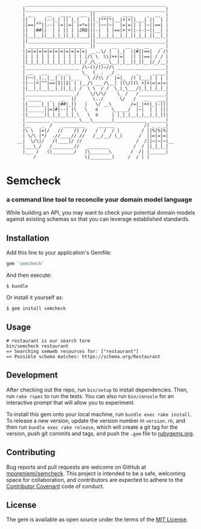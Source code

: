            ____________________________________________________
          |____________________________________________________|
          | __     __   ____   ___ ||  ____    ____     _  __  |
          ||  |__ |--|_| || |_|   |||_|**|*|__|+|+||___| ||  | |
          ||==|^^||--| |=||=| |=*=||| |~~|~|  |=|=|| | |~||==| |
          ||  |##||  | | || | |JRO|||-|  | |==|+|+||-|-|~||__| |
          ||__|__||__|_|_||_|_|___|||_|__|_|__|_|_||_|_|_||__|_|
          ||_______________________||__________________________|
          | _____________________  ||      __   __  _  __    _ |
          ||=|=|=|=|=|=|=|=|=|=|=| __..\/ |  |_|  ||#||==|  / /|
          || | | | | | | | | | | |/\ \  \\|++|=|  || ||==| / / |
          ||_|_|_|_|_|_|_|_|_|_|_/_/\_.___\__|_|__||_||__|/_/__|
          |____________________ /\~()/()~//\ __________________|
          | __   __    _  _     \_  (_ .  _/ _      _     _____|
          ||~~|_|..|__| || |_ _   \ //\\ /  |=|_  /) |___| | | |
          ||--|+|^^|==|1||2| | |__/\ __ /\__| |(\/((\ +|+|=|=|=|
          ||__|_|__|__|_||_|_| /  \ \  / /  \_|_\___/|_|_|_|_|_|
          |_________________ _/    \/\/\/    \_ /   /__________|
          | _____   _   __  |/      \../      \/   /   __   ___|
          ||_____|_| |_|##|_||   |   \/ __\       /=|_|++|_|-|||
          ||______||=|#|--| |\   \   o     \_____/  |~|  | | |||
          ||______||_|_|__|_|_\   \  o     | |_|_|__|_|__|_|_|||
          |_________ __________\___\_______|____________ ______|
          |__    _  /    ________     ______           /| _ _ _|
          |\ \  |=|/   //    /| //   /  /  / |        / ||%|%|%|
          | \/\ |*/  .//____// //   /__/__/ (_)      /  ||=|=|=|
        __|  \/\|/   /(____|/ //                    /  /||~|~|~|__
          |___\_/   /________//   ________         /  / ||_|_|_|
          |___ /   (|________/   |\_______\       /  /| |______|
              /                  \|________)     /  / | |

# Semcheck
### a command line tool to reconcile your domain model language
While building an API, you may want to check your potential domain models against existing schemas so that you can leverage established standards.

## Installation

Add this line to your application's Gemfile:

```ruby
gem 'semcheck'
```

And then execute:

    $ bundle

Or install it yourself as:

    $ gem install semcheck

## Usage

    # restaurant is our search term
    bin/semcheck restaurant
    => Searching semweb resources for: ["restaurant"]
    => Possible schema matches: https://schema.org/Restaurant

## Development

After checking out the repo, run `bin/setup` to install dependencies. Then, run `rake rspec` to run the tests. You can also run `bin/console` for an interactive prompt that will allow you to experiment.

To install this gem onto your local machine, run `bundle exec rake install`. To release a new version, update the version number in `version.rb`, and then run `bundle exec rake release`, which will create a git tag for the version, push git commits and tags, and push the `.gem` file to [rubygems.org](https://rubygems.org).

## Contributing
Bug reports and pull requests are welcome on GitHub at [mooreniemi/semcheck](https://github.com/mooreniemi/semcheck). This project is intended to be a safe, welcoming space for collaboration, and contributors are expected to adhere to the [Contributor Covenant](contributor-covenant.org) code of conduct.


## License

The gem is available as open source under the terms of the [MIT License](http://opensource.org/licenses/MIT).

